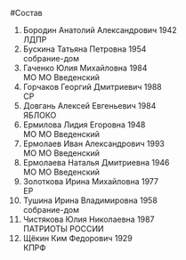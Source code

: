 #Состав
1. Бородин Анатолий Александрович 1942   
    ЛДПР
2. Бускина Татьяна Петровна 1954   
    собрание-дом
3. Гаченко Юлия Михайловна 1984   
    МО МО Введенский
4. Горчаков Георгий Дмитриевич 1988   
    СР
5. Довгань Алексей Евгеньевич 1984   
    ЯБЛОКО
6. Ермилова Лидия Егоровна 1948   
    МО МО Введенский
7. Ермолаев Иван Александрович 1993   
    МО МО Введенский
8. Ермолаева Наталья Дмитриевна 1946   
    МО МО Введенский
9. Золоткова Ирина Михайловна 1977   
    ЕР
10. Тушина Ирина Владимировна 1958   
    собрание-дом
11. Чистякова Юлия Николаевна 1987   
    ПАТРИОТЫ РОССИИ
12. Щёкин Ким Федорович 1929   
    КПРФ
